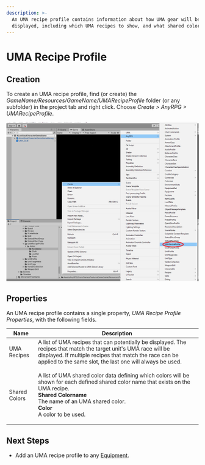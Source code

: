 ```yaml
---
description: >-
  An UMA recipe profile contains information about how UMA gear will be
  displayed, including which UMA recipes to show, and what shared colors to use.
---
```


# UMA Recipe Profile

## Creation

To create an UMA recipe profile, find (or create) the _GameName/Resources/GameName/UMARecipeProfile_ folder (or any subfolder) in the project tab and right click.  Choose _Create > AnyRPG > UMARecipeProfile_.

![](../.gitbook/assets/image.png)

## Properties

An UMA recipe profile contains a single property, _UMA Recipe Profile Properties_, with the following fields.

| Name          | Description                                                                                                                                                                                                                                                            |
| ------------- | ---------------------------------------------------------------------------------------------------------------------------------------------------------------------------------------------------------------------------------------------------------------------- |
| UMA Recipes   | A list of UMA recipes that can potentially be displayed.  The recipes that match the target unit's UMA race will be displayed.  If multiple recipes that match the race can be applied to the same slot, the last one will always be used.                             |
| Shared Colors | <p>A list of UMA shared color data defining which colors will be shown for each defined shared color name that exists on the UMA recipe.<br><strong>Shared Colorname</strong><br>The name of an UMA shared color.<br><strong>Color</strong><br>A color to be used.</p> |

## Next Steps

* Add an UMA recipe profile to any [Equipment](items/equipment.md).
